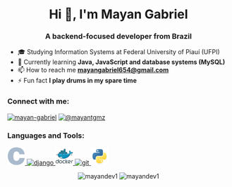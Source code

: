 <h1 align="center">Hi 👋, I'm Mayan Gabriel</h1>
<h3 align="center">A backend-focused developer from Brazil</h3>

- 🎓 Studying Information Systems at Federal University of Piauí (UFPI)
- 🌱 Currently learning **Java, JavaScript and database systems (MySQL)**
- 📫 How to reach me **mayangabriel654@gmail.com**
- ⚡ Fun fact **I play drums in my spare time**

<h3 align="left">Connect with me:</h3>
<p align="left">
<a href="https://linkedin.com/in/mayan-gabriel" target="blank"><img align="center" src="https://raw.githubusercontent.com/rahuldkjain/github-profile-readme-generator/master/src/images/icons/Social/linked-in-alt.svg" alt="mayan-gabriel" height="30" width="40" /></a>
<a href="https://instagram.com/@mayantgmz" target="blank"><img align="center" src="https://raw.githubusercontent.com/rahuldkjain/github-profile-readme-generator/master/src/images/icons/Social/instagram.svg" alt="@mayantgmz" height="30" width="40" /></a>
</p>

<h3 align="left">Languages and Tools:</h3>
<p align="left"> <a href="https://www.cprogramming.com/" target="_blank" rel="noreferrer"> <img src="https://raw.githubusercontent.com/devicons/devicon/master/icons/c/c-original.svg" alt="c" width="40" height="40"/> </a> <a href="https://www.djangoproject.com/" target="_blank" rel="noreferrer"> <img src="https://cdn.worldvectorlogo.com/logos/django.svg" alt="django" width="40" height="40"/> </a> <a href="https://www.docker.com/" target="_blank" rel="noreferrer"> <img src="https://raw.githubusercontent.com/devicons/devicon/master/icons/docker/docker-original-wordmark.svg" alt="docker" width="40" height="40"/> </a> <a href="https://git-scm.com/" target="_blank" rel="noreferrer"> <img src="https://www.vectorlogo.zone/logos/git-scm/git-scm-icon.svg" alt="git" width="40" height="40"/> </a> <a href="https://www.python.org" target="_blank" rel="noreferrer"> <img src="https://raw.githubusercontent.com/devicons/devicon/master/icons/python/python-original.svg" alt="python" width="40" height="40"/> </a> </p>

<p align="center">
  <img width="48%" src="https://github-readme-stats.vercel.app/api?username=mayandev1&show_icons=true&theme=dark&hide_border=true&bg_color=1A1B27&title_color=58A6FF&icon_color=58A6FF&text_color=8B949E" alt="mayandev1" />
  <img width="48%" src="https://github-readme-stats.vercel.app/api/top-langs?username=mayandev1&show_icons=true&theme=dark&hide_border=true&bg_color=1A1B27&title_color=58A6FF&text_color=8B949E&layout=compact" alt="mayandev1" />

</p>
</p>
